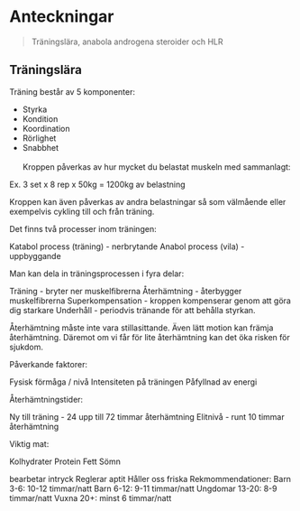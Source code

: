 # Anteckningar
> Träningslära, anabola androgena steroider och HLR

## Träningslära
Träning består av 5 komponenter:
- Styrka
- Kondition
- Koordination
- Rörlighet
- Snabbhet
<br></br>
Kroppen påverkas av hur mycket du belastat muskeln med sammanlagt:

Ex. 3 set x 8 rep x 50kg = 1200kg av belastning



Kroppen kan även påverkas av andra belastningar så som välmående eller exempelvis cykling till och från träning.



Det finns två processer inom träningen:

Katabol process (träning) - nerbrytande
Anabol process (vila) - uppbyggande


Man kan dela in träningsprocessen i fyra delar:

Träning - bryter ner muskelfibrerna
Återhämtning - återbygger muskelfibrerna
Superkompensation - kroppen kompenserar genom att göra dig starkare
Underhåll - periodvis tränande för att behålla styrkan.


Återhämtning måste inte vara stillasittande. Även lätt motion kan främja återhämtning. Däremot om vi får för lite återhämtning kan det öka risken för sjukdom.



Påverkande faktorer:

Fysisk förmåga / nivå
Intensiteten på träningen
Påfyllnad av energi


Återhämtningstider:

Ny till träning - 24 upp till 72 timmar återhämtning
Elitnivå - runt 10 timmar återhämtning


Viktig mat:

Kolhydrater
Protein
Fett
Sömn

bearbetar intryck
Reglerar aptit
Håller oss friska
Rekmommendationer:
Barn 3-6: 10-12 timmar/natt
Barn 6-12: 9-11 timmar/natt
Ungdomar 13-20: 8-9 timmar/natt
Vuxna 20+: minst 6 timmar/natt







